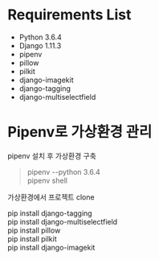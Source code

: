# Requirements List
- Python 3.6.4
- Django 1.11.3
- pipenv
- pillow
- pilkit
- django-imagekit
- django-tagging
- django-multiselectfield


# Pipenv로 가상환경 관리
pipenv 설치 후 가상환경 구축

> pipenv --python 3.6.4  
> pipenv shell  

가상환경에서 프로젝트 clone

pip install django-tagging  
pip install django-multiselectfield  
pip install pillow  
pip install pilkit  
pip install django-imagekit  
